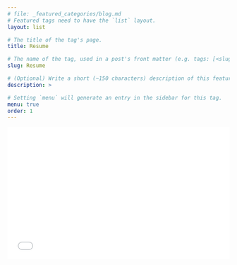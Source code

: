 ```yaml
---
# file: _featured_categories/blog.md
# Featured tags need to have the `list` layout.
layout: list

# The title of the tag's page.
title: Resume

# The name of the tag, used in a post's front matter (e.g. tags: [<slug>]).
slug: Resume

# (Optional) Write a short (~150 characters) description of this featured tag.
description: >

# Setting `menu` will generate an entry in the sidebar for this tag.
menu: true
order: 1
---
```


<html>
  <head>
      </head>
  <body>
    <embed src="assets/Francis Garrity (21).pdf" type="application/pdf"   height="300px" width="100%">
      </body>
</html>
